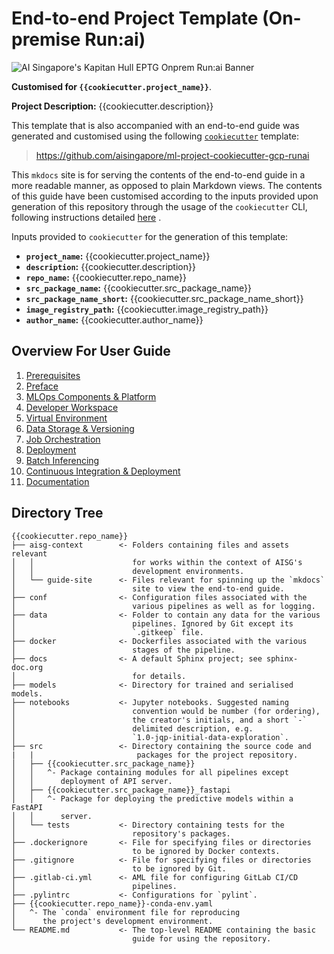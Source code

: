 # End-to-end Project Template (On-premise Run:ai)

![AI Singapore's Kapitan Hull EPTG Onprem Run:ai Banner](./assets/images/kapitan-hull-eptg-gcp-runai-banner.png)

__Customised for `{{cookiecutter.project_name}}`__.

__Project Description:__ {{cookiecutter.description}}

This template that is also accompanied with an end-to-end guide was
generated and customised using the
following
[`cookiecutter`](https://cookiecutter.readthedocs.io/en/stable/)
template:

> https://github.com/aisingapore/ml-project-cookiecutter-gcp-runai

This `mkdocs` site is for serving the contents of the end-to-end
guide in a more readable manner, as opposed to plain
Markdown views. The contents of this guide have been customised
according to the inputs provided upon generation of this repository
through the usage of the `cookiecutter` CLI,
following instructions detailed
[here](https://github.com/aisingapore/ml-project-cookiecutter-gcp-runai/blob/main/README.md)
.

Inputs provided to `cookiecutter` for the generation of this
template:

- __`project_name`:__ {{cookiecutter.project_name}}
- __`description`:__ {{cookiecutter.description}}
- __`repo_name`:__ {{cookiecutter.repo_name}}
- __`src_package_name`:__ {{cookiecutter.src_package_name}}
- __`src_package_name_short`:__ {{cookiecutter.src_package_name_short}}
- __`image_registry_path`:__ {{cookiecutter.image_registry_path}}
- __`author_name`:__ {{cookiecutter.author_name}}

## Overview For User Guide

1. [Prerequisites](./guide-for-user/01-prerequisites.md)
2. [Preface](./guide-for-user/02-preface.md)
3. [MLOps Components & Platform](./guide-for-user/03-mlops-components-platform.md)
4. [Developer Workspace](guide-for-user/04-dev-wksp.md)
5. [Virtual Environment](./guide-for-user/05-virtual-env.md)
6. [Data Storage & Versioning](./guide-for-user/06-data-storage-versioning.md)
7. [Job Orchestration](./guide-for-user/07-job-orchestration.md)
8. [Deployment](./guide-for-user/08-deployment.md)
9. [Batch Inferencing](./guide-for-user/09-batch-inferencing.md)
10. [Continuous Integration & Deployment](./guide-for-user/10-cicd.md)
11. [Documentation](./guide-for-user/11-documentation.md)

## Directory Tree

```tree
{{cookiecutter.repo_name}}
├── aisg-context        <- Folders containing files and assets relevant
│   │                      for works within the context of AISG's
│   │                      development environments.
│   └── guide-site      <- Files relevant for spinning up the `mkdocs`
│                          site to view the end-to-end guide.
├── conf                <- Configuration files associated with the
│                          various pipelines as well as for logging.
├── data                <- Folder to contain any data for the various
│                          pipelines. Ignored by Git except its
│                          `.gitkeep` file.
├── docker              <- Dockerfiles associated with the various
│                          stages of the pipeline.
├── docs                <- A default Sphinx project; see sphinx-doc.org
│                          for details.
├── models              <- Directory for trained and serialised models.
├── notebooks           <- Jupyter notebooks. Suggested naming
│                          convention would be number (for ordering),
│                          the creator's initials, and a short `-`
│                          delimited description, e.g.
│                          `1.0-jqp-initial-data-exploration`.
├── src                 <- Directory containing the source code and
|   |                       packages for the project repository.
│   ├── {{cookiecutter.src_package_name}}
│   │   ^- Package containing modules for all pipelines except
│   │      deployment of API server.
│   ├── {{cookiecutter.src_package_name}}_fastapi
│   │   ^- Package for deploying the predictive models within a FastAPI
│   │      server.
│   └── tests           <- Directory containing tests for the
│                          repository's packages.
├── .dockerignore       <- File for specifying files or directories
│                          to be ignored by Docker contexts.
├── .gitignore          <- File for specifying files or directories
│                          to be ignored by Git.
├── .gitlab-ci.yml      <- AML file for configuring GitLab CI/CD
│                          pipelines.
├── .pylintrc           <- Configurations for `pylint`.
├── {{cookiecutter.repo_name}}-conda-env.yaml
│   ^- The `conda` environment file for reproducing
│      the project's development environment.
└── README.md           <- The top-level README containing the basic
                           guide for using the repository.
```
